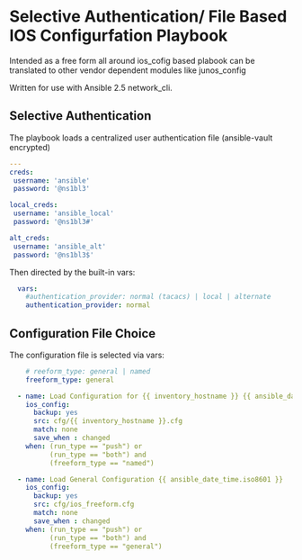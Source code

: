 # Selective Authentication/ File Based IOS Configurfation Playbook

Intended as a free form all around ios_cofig based plabook can be translated to other vendor dependent modules like junos_config

Written for use with Ansible 2.5 network_cli.

## Selective Authentication

The playbook loads a centralized user authentication file (ansible-vault encrypted)
``` yml
---
creds:
 username: 'ansible'
 password: '@ns1bl3'

local_creds:
 username: 'ansible_local'
 password: '@ns1bl3#'

alt_creds:
 username: 'ansible_alt'
 password: '@ns1bl3$'
```

Then directed by the built-in vars:
``` yml
  vars:
    #authentication_provider: normal (tacacs) | local | alternate
    authentication_provider: normal
```

## Configuration File Choice
The configuration file is selected via vars:
``` yml
    # reeform_type: general | named
    freeform_type: general
```

``` yml
  - name: Load Configuration for {{ inventory_hostname }} {{ ansible_date_time.iso8601 }}
    ios_config:
      backup: yes
      src: cfg/{{ inventory_hostname }}.cfg
      match: none
      save_when : changed
    when: (run_type == "push") or
          (run_type == "both") and 
          (freeform_type == "named") 

  - name: Load General Configuration {{ ansible_date_time.iso8601 }}
    ios_config:
      backup: yes
      src: cfg/ios_freeform.cfg
      match: none
      save_when : changed
    when: (run_type == "push") or
          (run_type == "both") and 
          (freeform_type == "general") 
```

